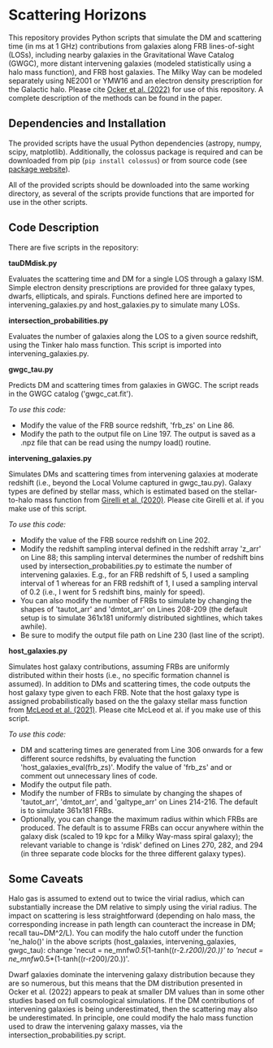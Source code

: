 # Scattering Horizons

This repository provides Python scripts that simulate the DM and scattering time (in ms at 1 GHz) contributions from galaxies along FRB lines-of-sight (LOSs), including nearby galaxies in the Gravitational Wave Catalog (GWGC), more distant intervening galaxies (modeled statistically using a halo mass function), and FRB host galaxies. The Milky Way can be modeled separately using NE2001 or YMW16 and an electron density prescription for the Galactic halo. Please cite [Ocker et al. (2022)](https://ui.adsabs.harvard.edu/abs/2022ApJ...934...71O/abstract) for use of this repository. A complete description of the methods can be found in the paper.

## Dependencies and Installation

The provided scripts have the usual Python dependencies (astropy, numpy, scipy, matplotlib). Additionally, the colossus package is required and can be downloaded from pip (`pip install colossus`) or from source code (see [package website](https://pypi.org/project/colossus/)). 

All of the provided scripts should be downloaded into the same working directory, as several of the scripts provide functions that are imported for use in the other scripts.

## Code Description 

There are five scripts in the repository:

**tauDMdisk.py**

Evaluates the scattering time and DM for a single LOS through a galaxy ISM. Simple electron density prescriptions are provided for three galaxy types, dwarfs, ellipticals, and spirals. Functions defined here are imported to intervening_galaxies.py and host_galaxies.py to simulate many LOSs.

**intersection_probabilities.py**

Evaluates the number of galaxies along the LOS to a given source redshift, using the Tinker halo mass function. This script is imported into intervening_galaxies.py.

**gwgc_tau.py**

Predicts DM and scattering times from galaxies in GWGC. The script reads in the GWGC catalog ('gwgc_cat.fit'). 

*To use this code:* 
- Modify the value of the FRB source redshift, 'frb_zs' on Line 86.
- Modify the path to the output file on Line 197. The output is saved as a .npz file that can be read using the numpy load() routine.

**intervening_galaxies.py**

Simulates DMs and scattering times from intervening galaxies at moderate redshift (i.e., beyond the Local Volume captured in gwgc_tau.py). Galaxy types are defined by stellar mass, which is estimated based on the stellar-to-halo mass function from [Girelli et al. (2020)](https://ui.adsabs.harvard.edu/abs/2020A%26A...634A.135G/abstract). Please cite Girelli et al. if you make use of this script.

*To use this code:* 
- Modify the value of the FRB source redshift on Line 202. 
- Modify the redshift sampling interval defined in the redshift array 'z_arr' on Line 88; this sampling interval determines the number of redshift bins used by intersection_probabilities.py to estimate the number of intervening galaxies. E.g., for an FRB redshift of 5, I used a sampling interval of 1 whereas for an FRB redshift of 1, I used a sampling interval of 0.2 (i.e., I went for 5 redshift bins, mainly for speed).
- You can also modify the number of FRBs to simulate by changing the shapes of 'tautot_arr' and 'dmtot_arr' on Lines 208-209 (the default setup is to simulate 361x181 uniformly distributed sightlines, which takes awhile). 
- Be sure to modify the output file path on Line 230 (last line of the script).

**host_galaxies.py**

Simulates host galaxy contributions, assuming FRBs are uniformly distributed within their hosts (i.e., no specific formation channel is assumed). In addition to DMs and scattering times, the code outputs the host galaxy type given to each FRB. Note that the host galaxy type is assigned probabilistically based on the the galaxy stellar mass function from [McLeod et al. (2021)](https://ui.adsabs.harvard.edu/abs/2021MNRAS.503.4413M/abstract). Please cite McLeod et al. if you make use of this script.

*To use this code:*
- DM and scattering times are generated from Line 306 onwards for a few different source redshifts, by evaluating the function 'host_galaxies_eval(frb_zs)'. Modify the value of 'frb_zs' and or comment out unnecessary lines of code.
- Modify the output file path.
- Modify the number of FRBs to simulate by changing the shapes of 'tautot_arr', 'dmtot_arr', and 'galtype_arr' on Lines 214-216. The default is to simulate 361x181 FRBs.
- Optionally, you can change the maximum radius within which FRBs are produced. The default is to assume FRBs can occur anywhere within the galaxy disk (scaled to 19 kpc for a Milky Way-mass spiral galaxy); the relevant variable to change is 'rdisk' defined on Lines 270, 282, and 294 (in three separate code blocks for the three different galaxy types). 

## Some Caveats

Halo gas is assumed to extend out to twice the virial radius, which can substantially increase the DM relative to simply using the virial radius. The impact on scattering is less straightforward (depending on halo mass, the corresponding increase in path length can counteract the increase in DM; recall tau~DM^2/L). You can modify the halo cutoff under the function 'ne_halo()' in the above scripts (host_galaxies, intervening_galaxies, gwgc_tau): change 'necut = ne_mnfw*0.5*(1-tanh((r-2.*r200)/20.))' to 'necut = ne_mnfw*0.5*(1-tanh((r-r200)/20.))'.

Dwarf galaxies dominate the intervening galaxy distribution because they are so numerous, but this means that the DM distribution presented in Ocker et al. (2022) appears to peak at smaller DM values than in some other studies based on full cosmological simulations. If the DM contributions of intervening galaxies is being underestimated, then the scattering may also be underestimated. In principle, one could modify the halo mass function used to draw the intervening galaxy masses, via the intersection_probabilities.py script.
